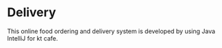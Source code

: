 # Delivery
This online food ordering and delivery system is developed by using Java IntelliJ for kt cafe.
